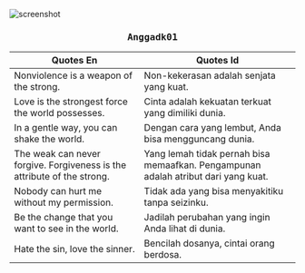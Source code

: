 ![screenshot](https://mmc.tirto.id/image/2018/01/27/header-mozaik-gandhi--tirto_ratio-16x9.jpg) 

<h3 align="center"><samp> Anggadk01 </samp></h3>


| Quotes En      | Quotes Id |
| ----------- | ----------- |
| Nonviolence is a weapon of the strong.     | Non-kekerasan adalah senjata yang kuat.       |
| Love is the strongest force the world possesses.   | Cinta adalah kekuatan terkuat yang dimiliki dunia.        |
| In a gentle way, you can shake the world.    | Dengan cara yang lembut, Anda bisa mengguncang dunia.   |
| The weak can never forgive. Forgiveness is the attribute of the strong.  |  Yang lemah tidak pernah bisa memaafkan. Pengampunan adalah atribut dari yang kuat. |
| Nobody can hurt me without my permission. |  Tidak ada yang bisa menyakitiku tanpa seizinku. |
| Be the change that you want to see in the world.|  Jadilah perubahan yang ingin Anda lihat di dunia. |
| Hate the sin, love the sinner. |  Bencilah dosanya, cintai orang berdosa.|

